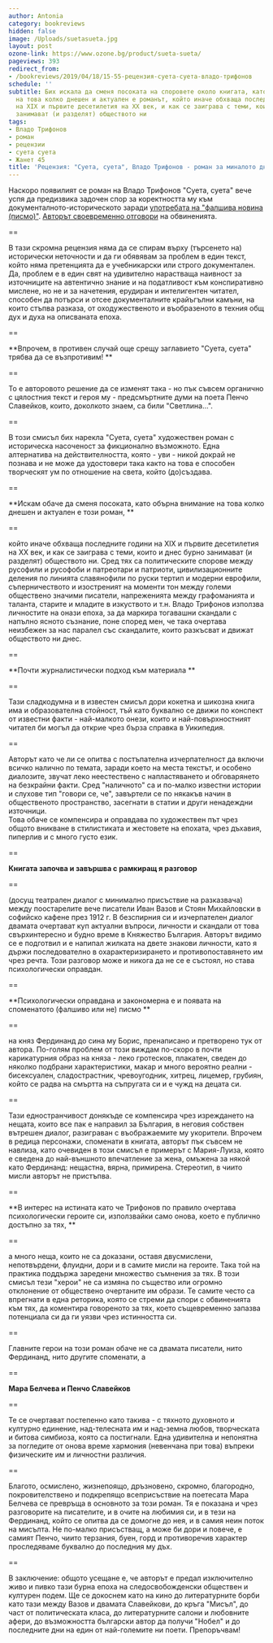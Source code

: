 ```yaml
---
author: Antonia
category: bookreviews
hidden: false
image: /Uploads/suetasueta.jpg
layout: post
ozone-link: https://www.ozone.bg/product/sueta-sueta/
pageviews: 393
redirect_from:
- /bookreviews/2019/04/18/15-55-рецензия-суета-суета-владо-трифонов
schedule: ''
subtitle: Бих искала да сменя посоката на споровете около книгата, като обърна внимание
  на това колко днешен и актуален е романът, който иначе обхваща последните години
  на XIX и първите десетилетия на XX век, и как се заиграва с теми, които и днес бурно
  занимават (и разделят) обществото ни
tags:
- Владо Трифонов
- роман
- рецензии
- суета суета
- Жанет 45
title: 'Рецензия: "Суета, суета", Владо Трифонов - роман за миналото днешно'
---
```


Наскоро появилият се роман на Владо Трифонов "Суета, суета" вече успя да предизвика задочен спор за коректността му към документалното-историческото заради [употребата на "фалшива новина (писмо)"](https://www.ploshtadslaveikov.com/nikoj-roman-ne-zasluzhava-falshivoto-pismo-na-ferdinand/). [Авторът своевременно отговори](https://www.ploshtadslaveikov.com/dori-da-e-izmislitsa-ferdinandovoto-pismo-si-e-na-myastoto-v-edin-roman/?fbclid=IwAR3pinbmVwXX71bwGSqi7sg1_EoQ6DI6mNgvbfEKaMDAu757muOyuQDZBpA) на обвиненията. 

\==

В тази скромна рецензия няма да се спирам върху (търсенето на) исторически неточности и да ги обявявам за проблем в един текст, който няма претенцията да е учебникарски или строго документален. Да, проблем е в един свят на удивително нарастваща наивност за източниците на автентично знание и на податливост към конспиративно мислене, но не и за начетения, ерудиран и интелигентен читател, способен да потърси и отсее документалните крайъгълни камъни, на които стъпва разказа, от оходужественото и въобразеното в техния общ дух и духа на описваната епоха. 

\==

**Впрочем, в противен случай още срещу заглавието "Суета, суета" трябва да се възпротивим! **

\==

То е авторовото решение да се изменят така - но пък съвсем органично с цялостния текст и героя му - предсмъртните думи на поета Пенчо Славейков, които, доколкото знаем, са били "Светлина...". 

\==

В този смисъл бих нарекла "Суета, суета" художествен роман с историческа насоченост за фикционално възможното. Една алтернатива на действителността, която - уви - никой докрай не познава и не може да удостовери така както на това е способен творческят ум по отношение на света, който (до)създава. 

\==

**Искам обаче да сменя посоката, като обърна внимание на това колко днешен и актуален е този роман, **

\==

който иначе обхваща последните години на XIX и първите десетилетия на XX век, и как се заиграва с теми, които и днес бурно занимават (и разделят) обществото ни. Сред тях са политическите спорове между русофили и русофоби и патреотари и патриоти, цивилизационните деления по линията славянофили по руски тертип и модерни еврофили, съперничеството и изостреният на моменти тон между големи обществено значими писатели, напреженията между графоманията и таланта, старите и младите в изкуството и т.н. Владо Трифонов използва личностите на онази епоха, за да маркира тогавашни скандали с напълно ясното съзнание, поне според мен, че така очертава неизбежен за нас паралел със скандалите, които разкъсват и движат обществото ни днес. 

\==

**Почти журналистически подход към материала **

\==

Тази сладкодумна и в известен смисъл дори кокетна и шикозна книга има и образователна стойност, тъй като буквално се движи по конспект от известни факти - най-малкото онези, които и най-повърхностният читател би могъл да открие чрез бърза справка в Уикипедия. 

\==

Авторът като че ли се опитва с постъпателна изчерпателност да включи всичко налично по темата, заради което на места текстът, и особено диалозите, звучат леко неестествено с напластяването и обговарянето на безкрайни факти. Сред "наличното" са и по-малко известни истории и слухове тип "говори се, че", завъртели се по някакъв начин в общественото пространство, засегнати в статии и други ненадеждни източници.\
Това обаче се компенсира и оправдава по художествен път чрез общото вникване в стилистиката и жестовете на епохата, чрез дъхавия, пиперлив и с много густо език. 

\==

**Книгата започва и завършва с рамкиращ я разговор**

\==

(досущ театрален диалог с минимално присъствие на разказвача) между поостарелите вече писатели Иван Вазов и Стоян Михайловски в софийско кафене през 1912 г. В безспирния си и изчерпателен диалог двамата очертават куп актуални въпроси, личности и скандали от това свърхинтересно и будно време в Княжество България. Авторът видимо се е подготвил и е напипал жилката на двете знакови личности, като я държи последователно в охарактеризирането и противопоставянето им чрез речта. Този разговор може и никога да не се е състоял, но става психологически оправдан.  

\==

**Психологически оправдана и закономерна е и появата на споменатото (фалшиво или не) писмо **

\==

на княз Фердинанд до сина му Борис, пренаписано и претворено тук от автора. По-голям проблем от този виждам по-скоро в почти карикатурния образ на княза - леко гротесков, плакатен, сведен до няколко подбрани характеристики, макар и много вероятно реални - бисексуален, сладострастник, чревоугодник, хитрец, лицемер, грубиян, който се радва на смъртта на съпругата си и е чужд на децата си. 

\==

Тази едностранчивост донякъде се компенсира чрез изреждането на нещата, които все пак е направил за България, в неговия собствен вътрешен диалог, разиграван с въображаемите му укорители. Впрочем в редица персонажи, споменати в книгата, авторът пък съвсем не навлиза, като очевиден в този смисъл е примерът с Мария-Луиза, която е сведена до най-външното впечатление за жена, омъжена за някой като Фердинанд: нещастна, вярна, примирена. Стереотип, в чиито мисли авторът не пристъпва.

\==

**В интерес на истината като че Трифонов по правило очертава психологически героите си, използвайки само онова, което е публично достъпно за тях, **

\==

а много неща, които не са доказани, оставя двусмислени, непотвърдени, флуидни, дори и в самите мисли на героите. Така той на практика поддържа заредени множество съмнения за тях. В този смисъл тези "херои" не са измяна по същество или огромно отклонение от обществено очертаните им образи. Те самите често са впрегнати в една реторика, която се стреми да спори с обвиненията към тях, да коментира говореното за тях, което същевременно запазва потенциала си да ги уязви чрез истинността си. 

\==

Главните герои на този роман обаче не са двамата писатели, нито Фердинанд, нито другите споменати, а 

\==

**Мара Белчева и Пенчо Славейков**

\==

Те се очертават постепенно като такива - с тяхното духовното и културно единение, над-телесната им и над-земна любов, творческата и битова симбиоза, която са постигнали. Една удивителна и непонятна за погледите от онова време хармония (невенчана при това) въпреки физическите им и личностни различия. 

\==

Благото, осмислено, жизнепоящо, дръзновено, скромно, благородно, покровителствено и подкрепящо всеприсъствие на поетесата Мара Белчева се превръща в основното за този роман. Тя е показана и чрез разговорите на писателите, и в очите на любимия си, и в тези на Фердинанд, който се опитва да се домогне до нея, и в самия неин поток на мисълта. Не по-малко присъстващ, а може би дори и повече, е самият Пенчо, чиито терзания, буен, горд и противоречив характер проследяваме буквално до последния му дъх. 

\==

В заключение: общото усещане е, че авторът е предал изключително живо и пивко тази бурна епоха на следосвобожденски обществен и културен подем. Ще се докоснем като на кино до литературните борби като тази между Вазов и двамата Славейкови, до кръга "Мисъл", до част от политическата класа, до литературните салони и любовните афери, до възможността български автор да получи "Нобел" и до последните дни на един от най-големите ни поети. Препоръчвам!